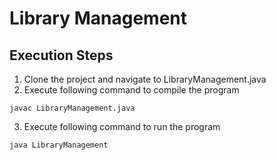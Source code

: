 # Library Management
## Execution Steps
1) Clone the project and navigate to LibraryManagement.java
2) Execute following command to compile the program
  ```
  javac LibraryManagement.java
  ```
 3) Execute following command to run the program
  ```
  java LibraryManagement
  ```
